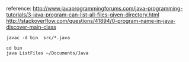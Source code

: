 reference:
	http://www.javaprogrammingforums.com/java-programming-tutorials/3-java-program-can-list-all-files-given-directory.html
	http://stackoverflow.com/questions/41894/0-program-name-in-java-discover-main-class


```
javac -d bin  src/*.java
```
```
cd bin
java ListFiles ~/Documents/Java
```
